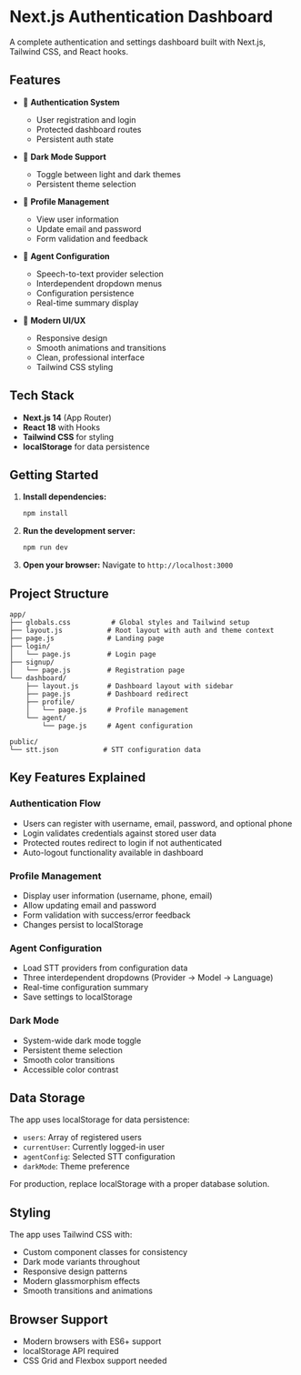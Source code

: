 # Next.js Authentication Dashboard

A complete authentication and settings dashboard built with Next.js, Tailwind CSS, and React hooks.

## Features

- 🔐 **Authentication System**

  - User registration and login
  - Protected dashboard routes
  - Persistent auth state

- 🌙 **Dark Mode Support**

  - Toggle between light and dark themes
  - Persistent theme selection

- 👤 **Profile Management**

  - View user information
  - Update email and password
  - Form validation and feedback

- 🤖 **Agent Configuration**

  - Speech-to-text provider selection
  - Interdependent dropdown menus
  - Configuration persistence
  - Real-time summary display

- 🎨 **Modern UI/UX**
  - Responsive design
  - Smooth animations and transitions
  - Clean, professional interface
  - Tailwind CSS styling

## Tech Stack

- **Next.js 14** (App Router)
- **React 18** with Hooks
- **Tailwind CSS** for styling
- **localStorage** for data persistence

## Getting Started

1. **Install dependencies:**

   ```bash
   npm install
   ```

2. **Run the development server:**

   ```bash
   npm run dev
   ```

3. **Open your browser:**
   Navigate to `http://localhost:3000`

## Project Structure

```
app/
├── globals.css          # Global styles and Tailwind setup
├── layout.js           # Root layout with auth and theme context
├── page.js             # Landing page
├── login/
│   └── page.js         # Login page
├── signup/
│   └── page.js         # Registration page
└── dashboard/
    ├── layout.js       # Dashboard layout with sidebar
    ├── page.js         # Dashboard redirect
    ├── profile/
    │   └── page.js     # Profile management
    └── agent/
        └── page.js     # Agent configuration

public/
└── stt.json           # STT configuration data
```

## Key Features Explained

### Authentication Flow

- Users can register with username, email, password, and optional phone
- Login validates credentials against stored user data
- Protected routes redirect to login if not authenticated
- Auto-logout functionality available in dashboard

### Profile Management

- Display user information (username, phone, email)
- Allow updating email and password
- Form validation with success/error feedback
- Changes persist to localStorage

### Agent Configuration

- Load STT providers from configuration data
- Three interdependent dropdowns (Provider → Model → Language)
- Real-time configuration summary
- Save settings to localStorage

### Dark Mode

- System-wide dark mode toggle
- Persistent theme selection
- Smooth color transitions
- Accessible color contrast

## Data Storage

The app uses localStorage for data persistence:

- `users`: Array of registered users
- `currentUser`: Currently logged-in user
- `agentConfig`: Selected STT configuration
- `darkMode`: Theme preference

For production, replace localStorage with a proper database solution.

## Styling

The app uses Tailwind CSS with:

- Custom component classes for consistency
- Dark mode variants throughout
- Responsive design patterns
- Modern glassmorphism effects
- Smooth transitions and animations

## Browser Support

- Modern browsers with ES6+ support
- localStorage API required
- CSS Grid and Flexbox support needed
